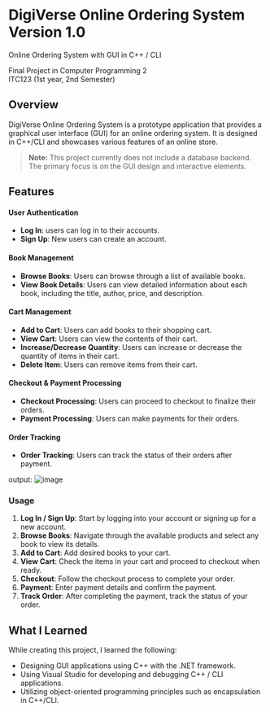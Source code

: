 # DigiVerse Online Ordering System Version 1.0

Online Ordering System with GUI in C++ / CLI

Final Project in Computer Programming 2  
ITC123  (1st year, 2nd Semester)

## Overview

DigiVerse Online Ordering System is a prototype application that provides a graphical user interface (GUI) for an online ordering system. It is designed in C++/CLI and showcases various features of an online store. 

> **Note:** This project currently does not include a database backend. The primary focus is on the GUI design and interactive elements.


## Features

#### User Authentication
- **Log In**: users can log in to their accounts.
- **Sign Up**: New users can create an account.

#### Book Management
- **Browse Books**: Users can browse through a list of available books.
- **View Book Details**: Users can view detailed information about each book, including the title, author, price, and description.

#### Cart Management
- **Add to Cart**: Users can add books to their shopping cart.
- **View Cart**: Users can view the contents of their cart.
- **Increase/Decrease Quantity**: Users can increase or decrease the quantity of items in their cart.
- **Delete Item**: Users can remove items from their cart.

#### Checkout & Payment Processing
- **Checkout Processing**: Users can proceed to checkout to finalize their orders.
- **Payment Processing**: Users can make payments for their orders.

#### Order Tracking

- **Order Tracking**: Users can track the status of their orders after payment.

output:
![image](https://github.com/Frxncz/DigiVerse_Online-Ordering-System/assets/148550609/420c4fa2-d640-4bb6-8b91-342823b81920)

### Usage

1. **Log In / Sign Up**: Start by logging into your account or signing up for a new account.
2. **Browse Books**: Navigate through the available products and select any book to view its details.
3. **Add to Cart**: Add desired books to your cart.
4. **View Cart**: Check the items in your cart and proceed to checkout when ready.
5. **Checkout**: Follow the checkout process to complete your order.
6. **Payment**: Enter payment details and confirm the payment.
7. **Track Order**: After completing the payment, track the status of your order.


## What I Learned

While creating this project, I learned the following:

- Designing GUI applications using C++ with the .NET framework.
- Using Visual Studio for developing and debugging C++ / CLI applications.
- Utilizing object-oriented programming principles such as encapsulation in C++/CLI.


